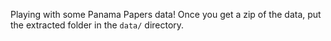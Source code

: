 Playing with some Panama Papers data! Once you get a zip of the data, put the extracted folder in the `data/` directory.
